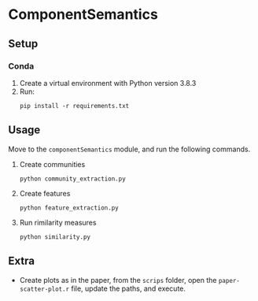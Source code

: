 # ComponentSemantics


## Setup

### Conda


1. Create a virtual environment with Python version 3.8.3 
2. Run: 
    ```commandline 
    pip install -r requirements.txt
    ```

## Usage
Move to the ```componentSemantics``` module, and run the following commands.
1. Create communities
    ```commandline
    python community_extraction.py
    ```
2. Create features
    ```commandline
    python feature_extraction.py
    ```
3. Run rimilarity measures
    ```commandline
    python similarity.py
    ```
   
## Extra
- Create plots as in the paper, from the ```scrips``` folder, open the ```paper-scatter-plot.r``` file, update the paths, 
and execute.

